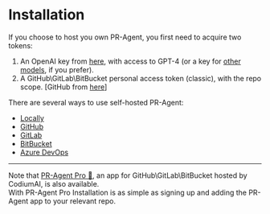 # Installation

If you choose to host you own PR-Agent, you first need to acquire two tokens:

1. An OpenAI key from [here](https://platform.openai.com/api-keys), with access to GPT-4 (or a key for [other models](/usage-guide/additional_configurations/#changing-a-model), if you prefer).
2. A GitHub\GitLab\BitBucket personal access token (classic), with the repo scope. [GitHub from [here](https://github.com/settings/tokens)]

There are several ways to use self-hosted PR-Agent:

- [Locally](./locally.md)
- [GitHub](./github.md)
- [GitLab](./gitlab.md)
- [BitBucket](./bitbucket.md)
- [Azure DevOps](./azure.md)

___
Note that [PR-Agent Pro 💎](https://app.codium.ai/), an app for GitHub\GitLab\BitBucket hosted by CodiumAI, is also available. 
<br>
With PR-Agent Pro Installation is as simple as signing up and adding the PR-Agent app to your relevant repo.